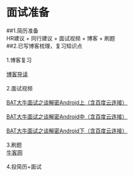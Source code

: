 # 面试准备
##1.简历准备
<br>
HR建议 + 同行建议 + 面试视频 + 博客 + 刷题
<br>
##2.已写博客梳理，复习知识点
<br>
<br>
1.博客复习
<br>
<br>
[博客导读](http://blog.csdn.net/dt235201314/article/details/78356154 "鼠标悬停显示")
<br>
<br>
2.面试视频
<br>
<br>
[BAT大牛面试之谈解密Android上（含百度云连接）](https://blog.csdn.net/dt235201314/article/details/79669044 "鼠标悬停显示")
<br>
<br>
[BAT大牛面试之谈解密Android中（含百度云连接）](https://blog.csdn.net/dt235201314/article/details/79767958 "鼠标悬停显示")
<br>
<br>
[BAT大牛面试之谈解密Android下（含百度云连接）](https://blog.csdn.net/DT235201314/article/details/79807777 "鼠标悬停显示")
<br>
<br>
3.刷题
<br>
[牛客网](https://www.nowcoder.com "鼠标悬停显示")
<br>
<br>
4.投简历+面试
<br>
<br>

